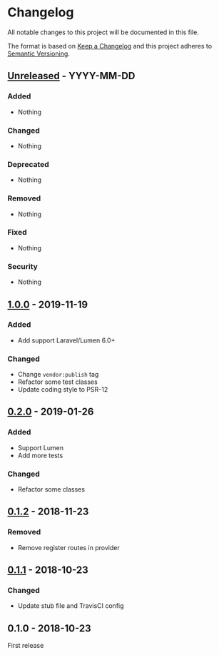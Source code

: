 # Changelog
All notable changes to this project will be documented in this file.

The format is based on [Keep a Changelog](http://keepachangelog.com/en/1.0.0/)
and this project adheres to [Semantic Versioning](http://semver.org/spec/v2.0.0.html).

## [Unreleased] - YYYY-MM-DD

### Added
- Nothing

### Changed
- Nothing

### Deprecated
- Nothing

### Removed
- Nothing

### Fixed
- Nothing

### Security
- Nothing


## [1.0.0] - 2019-11-19

### Added
- Add support Laravel/Lumen 6.0+

### Changed
- Change `vendor:publish` tag
- Refactor some test classes
- Update coding style to PSR-12




## [0.2.0] - 2019-01-26

### Added
- Support Lumen
- Add more tests

### Changed
- Refactor some classes




## [0.1.2] - 2018-11-23

### Removed
- Remove register routes in provider




## [0.1.1] - 2018-10-23

### Changed
- Update stub file and TravisCI config




## 0.1.0 - 2018-10-23

First release




[0.1.1]:      https://github.com/oanhnn/laravel-handlers/compare/v0.1.0...v0.1.1
[0.1.2]:      https://github.com/oanhnn/laravel-handlers/compare/v0.1.1...v0.1.2
[0.2.0]:      https://github.com/oanhnn/laravel-handlers/compare/v0.1.2...v0.2.0
[1.0.0]:      https://github.com/oanhnn/laravel-handlers/compare/v0.2.0...v1.0.0
[Unreleased]: https://github.com/oanhnn/laravel-handlers/compare/v1.0.0...develop
